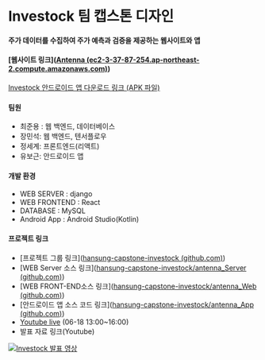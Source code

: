 #  Investock 팀 캡스톤 디자인 

#### 주가 데이터를 수집하여 주가 예측과 검증을 제공하는 웹사이트와 앱

#### [웹사이트 링크]([Antenna (ec2-3-37-87-254.ap-northeast-2.compute.amazonaws.com)](http://ec2-3-37-87-254.ap-northeast-2.compute.amazonaws.com/main/home))

[Investock 안드로이드 앱 다운로드 링크 (APK 파일)](https://drive.google.com/file/d/1ukQNEdBiOwlxBDhW7QQSj2LaYBEMr56r/view?usp=sharing)

#### 팀원

- 최준용 : 웹 백엔드, 데이터베이스
- 장민석: 웹 백엔드, 텐서플로우
- 정세계: 프론트엔드(리액트)
- 유보근: 안드로이드 앱



#### 개발 환경

- WEB SERVER : django
- WEB FRONTEND : React
- DATABASE : MySQL
- Android App : Android Studio(Kotlin)



#### 프로젝트 링크

- [프로젝트 그룹 링크]([hansung-capstone-investock (github.com)](https://github.com/hansung-capstone-investock))
- [WEB Server 소스 링크]([hansung-capstone-investock/antenna_Server (github.com)](https://github.com/hansung-capstone-investock/antenna_Server))
- [WEB FRONT-END소스 링크]([hansung-capstone-investock/antenna_Web (github.com)](https://github.com/hansung-capstone-investock/antenna_Web))
- [안드로이드 앱 소스 코드 링크]([hansung-capstone-investock/antenna_App (github.com)](https://github.com/hansung-capstone-investock/antenna_App))
- [Youtube live](https://youtu.be/2hexRQMiLVE) (06-18 13:00~16:00)
- 발표 자료 링크(Youtube)

[![Investock 발표 영상](https://img.youtube.com/vi/VhZp_CgXxOY/0.jpg)](https://youtu.be/VhZp_CgXxOY)

